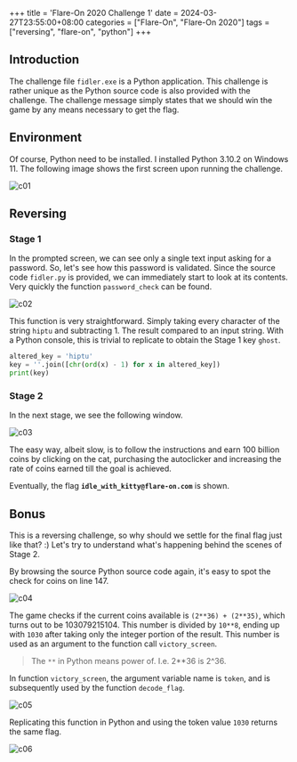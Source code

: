 +++
title = 'Flare-On 2020 Challenge 1'
date = 2024-03-27T23:55:00+08:00
categories = ["Flare-On", "Flare-On 2020"]
tags = ["reversing", "flare-on", "python"]
+++

## Introduction

The challenge file `fidler.exe` is a Python application. This challenge is
rather unique as the Python source code is also provided with the challenge. The
challenge message simply states that we should win the game by any means
necessary to get the flag.

## Environment

Of course, Python need to be installed. I installed Python 3.10.2 on Windows 11.
The following image shows the first screen upon running the challenge.

![c01](./flareon2020c01_img01.png)

## Reversing

### Stage 1

In the prompted screen, we can see only a single text input asking for a
password. So, let's see how this password is validated. Since the source code
`fidler.py` is provided, we can immediately start to look at its contents. Very
quickly the function `password_check` can be found.

![c02](./flareon2020c01_img02.png)

This function is very straightforward. Simply taking every character of the
string `hiptu` and subtracting 1. The result compared to an input string. With
a Python console, this is trivial to replicate to obtain the Stage 1 key
`ghost`.

```python
altered_key = 'hiptu'
key = ''.join([chr(ord(x) - 1) for x in altered_key])
print(key)
```

### Stage 2

In the next stage, we see the following window.

![c03](./flareon2020c01_img03.png)

The easy way, albeit slow, is to follow the instructions and earn 100 billion
coins by clicking on the cat, purchasing the autoclicker and increasing the rate
of coins earned till the goal is achieved.

Eventually, the flag **`idle_with_kitty@flare-on.com`** is shown.

## Bonus

This is a reversing challenge, so why should we settle for the final flag just
like that? :) Let's try to understand what's happening behind the scenes of
Stage 2.

By browsing the source Python source code again, it's easy to spot the check for
coins on line 147.

![c04](./flareon2020c01_img04.png)

The game checks if the current coins available is `(2**36) + (2**35)`, which
turns out to be 103079215104. This number is divided by `10**8`, ending up with
`1030` after taking only the integer portion of the result. This number is used
as an argument to the function call `victory_screen`.

> The `**` in Python means power of. I.e. 2\*\*36 is 2^36.

In function `victory_screen`, the argument variable name is `token`, and is
subsequently used by the function `decode_flag`.

![c05](./flareon2020c01_img05.png)

Replicating this function in Python and using the token value `1030` returns the
same flag.

![c06](./flareon2020c01_img06.png)
